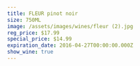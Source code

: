 ```yaml
---
title: FLEUR pinot noir
size: 750ML
image: /assets/images/wines/fleur (2).jpg
reg_price: $17.99
special_price: $14.99
expiration_date: 2016-04-27T00:00:00.000Z
show_wine: true
---
```



